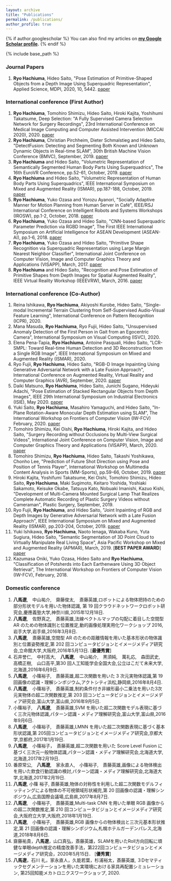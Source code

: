 ```yaml
---
layout: archive
title: "Publications"
permalink: /publications/
author_profile: true
---
```


{% if author.googlescholar %}
  You can also find my articles on **<a href="{{author.googlescholar}}">my Google Scholar profile</a>.**
{% endif %}

{% include base_path %}

<!---
{% for post in site.publications reversed %}
  {% include archive-publications.html %}
{% endfor %}
-->


<!---## All publications-->
### Journal Papers
1. **Ryo Hachiuma**, Hideo Saito, "Pose Estimation of Primitive-Shaped Objects from a Depth Image Using Superquadric Representation", Applied Science, MDPI,  2020, 10, 5442. [paper](https://www.mdpi.com/2076-3417/10/16/5442)


### International conference (First Author)
1. **Ryo Hachiuma**, Tomohiro Shimizu, Hideo Saito, Hiroki Kajita, Yoshihumi Takatsume, Deep Selection: "A Fully Supervised Camera Selection Network for Surgery Recordings", 23rd International Conference on Medical Image Computing and Computer Assisted Intervention (MICCAI 2020), 2020. [paper](https://link.springer.com/chapter/10.1007/978-3-030-59716-0_40)
2. **Ryo Hachiuma**, Christian Pirchheim, Dieter Schmalstieg and Hideo Saito, "DetectFusion: Detecting and Segmenting Both Known and Unknown Dynamic Objects in Real-time SLAM", 30th British Machine Vision Conference (BMVC), September, 2019. [paper](https://bmvc2019.org/wp-content/uploads/papers/0499-paper.pdf)
3. **Ryo Hachiuma** and Hideo Saito, "Volumetric Representation of Semantically Segmented Human Body Parts Using Superquadrics", The 16th EuroVR Conference, pp.52-61, October, 2019. [paper](https://link.springer.com/chapter/10.1007/978-3-030-31908-3_4)
4. **Ryo Hachiuma** and Hideo Saito, "Volumetric Representation of Human Body Parts Using Superquadrics", IEEE International Symposium on Mixed and Augmented Reality (ISMAR), pp.187-188, October, 2019. [paper](https://ieeexplore.ieee.org/document/8951953)
5. **Ryo Hachiuma**, Yuko Ozasa and Yorozu Ayanori, "Socially Adaptive Manner for Motion Planning from Human Server in Café", IEEE/RSJ International Conference on Intelligent Robots and Systems Workshops (IROSW), pp.1-2, October, 2018. [paper](http://www.iros-ar2018.lissi.fr/lib/exe/fetch.php/wiki/iros-ar18_paper_11.pdf?DokuWiki=a9c4a439006b142f6f79d280bd708c72)
6. **Ryo Hachiuma**, Yuko Ozasa and Hideo Saito, "CNN-based Superquadric Parameter Prediction via RGBD Image", The First IEEE International Symposium on Artificial Intelligence for ASEAN Development (ASEAN-AI), pp.1-6, 2018. [paper]((http://hvrl.ics.keio.ac.jp/hachiuma/asean_ai.pdf))
7. **Ryo Hachiuma**, Yuko Ozasa and Hideo Saito, "Primitive Shape Recognition via Superquadric Representation using Large Margin Nearest Neighbor Classifier", International Joint Conference on Computer Vision, Image and Computer Graphics Theory and Applications (VISAPP), March, 2017. [paper](http://hvrl.ics.keio.ac.jp/paper/pdf/international_Conference/2017/VISAPP2017_hachiuma.pdf)
8. **Ryo Hachiuma** and Hideo Saito, "Recognition and Pose Estimation of Primitive Shapes from Depth Images for Spatial Augmented Reality", IEEE Virtual Reality Workshop (IEEEVRW), March, 2016. [paper](https://ieeexplore.ieee.org/document/7859541?section=abstract)

### International conference (Co-Author)
1. Reina Ishikawa, **Ryo Hachiuma**, Akiyoshi Kurobe, Hideo Saito, "Single-modal Incremental Terrain Clustering from Self-Supervised Audio-Visual Feature Learning", International Conference on Pattern Recognition (ICPR), 2020.
2. Mana Masuda, **Ryo Hachiuma**, Ryo Fujii, Hideo Saito, "Unsupervised Anomaly Detection of the First Person in Gait from an Egocentric Camera", International Symposium on Visual Computing (ISVC), 2020.
3. Elena Pena-Tapia, **Ryo Hachiuma**, Antoine Pasquali, Hideo Saito, "LCR-SMPL: Toward Real-time Human Detection and 3D Reconstruction from a Single RGB Image", IEEE International Symposium on Mixed and Augmented Reality (ISMAR), 2020.
4. Ryo Fujii, **Ryo Hachiuma**, Hideo Saito, "RGB-D Image Inpainting Using Generative Adversarial Network with a Late Fusion Approach", International Conference on Augmented Reality, Virtual Reality and Computer Graphics (AVR), September, 2020. [paper](https://link.springer.com/chapter/10.1007/978-3-030-58465-8_32)
5. Daiki Matsuno, **Ryo Hachiuma**, Hideo Saito, Junichi Sugano, Hideyuki Adachi, "Pose Estimation of Stacked Rectangular Objects from Depth Images", IEEE 29th International Symposium on Industrial Electronics (ISIE), May 2020. [paper](https://ieeexplore.ieee.org/abstract/document/9152510/)
6. Yuki Saito, **Ryo Hachiuma**, Masahiro Yamaguchi, and Hideo Saito, "In-Plane Rotation-Aware Monocular Depth Estimation using SLAM", The International Workshop on Frontiers of Computer Vision (IW-FCV) February, 2020. [paper](https://link.springer.com/chapter/10.1007/978-981-15-4818-5_23)
7. Tomohiro Shimizu, Kei Oishi, **Ryo Hachiuma**, Hiroki Kajita, and Hideo Saito, "Surgery Recording without Occlusions by Multi-View Surgical Videos", International Joint Conference on Computer Vision, Image and Computer Graphics Theory and Applications (VISAPP), March, 2020. [paper](http://hvrl.ics.keio.ac.jp/paper/pdf/international_Conference/2020/VISAPP_2020_233_CR.pdf)
8. Tomohiro Shimizu, **Ryo Hachiuma**, Hideo Saito, Takashi Yoshikawa, Chonho Lee, "Prediction of Future Shot Direction using Pose and Position of Tennis Player", International Workshop on Multimedia Content Analysis in Sports (MM-Sports), pp.59-66, October, 2019. [paper](https://dl.acm.org/doi/10.1145/3347318.3355523)
9. Hiroki Kajita, Yoshifumi Takatsume, Kei Oishi, Tomohiro Shimizu, Hideo Saito, **Ryo Hachiuma**, Maki Sugimoto, Keitaro Yoshida, Yoshiaki Sakamoto, Keisuke Okabe, Tatsuya Kato, Nobuaki Imanishi, Kazuo Kishi, "Development of Multi-Camera Mounted Surgical Lamp That Realizes Complete Automatic Recording of Plastic Surgery Videos without Cameraman", Plastic Surgery, September, 2019.
10. Ryo Fujii, **Ryo Hachiuma**, and Hideo Saito, "Joint Inpainting of RGB and Depth Images by Generative Adversarial Network with a Late Fusion Approach", IEEE International Symposium on Mixed and Augmented Reality (ISMAR), pp.203-204, October, 2019. [paper](https://ieeexplore.ieee.org/abstract/document/8951904)
11. Yuki Ishikawa, **Ryo Hachiuma**, Naoto Ienaga, Wakaba Kuno, Yuta Sugiura, Hideo Saito, "Semantic Segmentation of 3D Point Cloud to Virtually Manipulate Real Living Space", Asia Pacific Workshop on Mixed and Augmented Reality (APMAR), March, 2019. [<b>BEST PAPER AWARD</b>] [paper](https://ieeexplore.ieee.org/document/8709156)
12. Kazumasa Oniki, Yuko Ozasa, Hideo Saito and **Ryo Hachiuma**, "Classification of Potsherds into Each Earthenware Using 3D Object Retrieval", The International Workshop on Frontiers of Computer Vision (IW-FCV), February, 2018.


### Domestic conference
1. **八馬遼**,　中山祐介,　齋藤俊太,　斎藤英雄,ロボットによる物体把持のための部分形状モデルを用いた物体認識, 第 19 回クラウドネットワークロボット研究会,慶應義塾大学,神奈川県,2015年12月18日.
1. **八馬遼**,　佐野真之,　斎藤英雄,法線ベクトルマップの勾配に着目した空間型 AR のための物体識別と位置推定,動的画像処理実用化ワークショップ 2016,岩手大学,岩手県,2016年3月8日.
1. **八馬遼**,　斎藤英雄,空間型 AR のための距離情報を用いた基本形状の物体識別と位置姿勢推定,第 202 回コンピュータビジョンとイメージメディア研究会,立命館大学,大阪府,2016年5月13日. [<b>最優秀賞</b>]
1. 石井誉仁,　中村高大,　**八馬遼**,　中山祐介,　黒須純,　萬礼応,　森田武史,　高橋正樹,　山口高平,第30 回人工知能学会全国大会,公立はこだて未来大学,北海道,2016年6月9日.
1. **八馬遼**,　小篠裕子,　斎藤英雄,超二次関数を用いた 3 次元実物体認識,第 19 回画像の認識・理解シンポジウム,アクトシティ浜松,静岡県,2016年8月4日.
1. **八馬遼**,　小篠裕子,　斎藤英雄,制約条件付き非線形最小二乗法を用いた3次元実物体の超二次関数推定,第 203 回コンピュータビジョンとイメージメディア研究会,富山大学,富山県,2016年9月5日.
1. 小篠裕子,　**八馬遼**,　斎藤英雄,SVM を用いた超二次関数モデル表現に基づく三次元物体認識,パターン認識・メディア理解研究会,富山大学,富山県,2016年9月6日.
1. **八馬遼**,　小篠裕子,　斎藤英雄,LMNN を用いた超二次関数表現に基づく基本形状認識,第 205回コンピュータビジョンとイメージメディア研究会,京都大学,京都府,2017年1月19日.
1. **八馬遼**,　小篠裕子，　斎藤英雄,超二次関数を用いた Score Level Fusion に基づく三次元一般物体認識,パターン認識・メディア理解研究会,北海道大学,北海道,2017年2月19日.
1. 番原常公,　**八馬遼**,　家永直人,　小篠裕子,　斎藤英雄,画像による物体検出を用いた飲食行動認識の検討,パターン認識・メディア理解研究会,北海道大学,北海道,2017年2月19日.
1. **八馬遼**, 小篠 裕子, 斎藤英雄,物体の対称性を利用した超二次関数モデルフィッティングによる物体の不可視領域形状補完,第 20 回画像の認識・理解シンポジウム,広島国際会議場,広島県,2017年8月7日.
1. **八馬遼**,　小篠裕子,　斎藤英雄,Multi-task CNN を用いた単眼 RGB 画像からの超二次関数推定,第 210 回コンピュータビジョンとイメージメディア研究会,大阪府立大学,大阪府,2018年1月19日.
1. **八馬遼**,　小篠裕子,　斎藤英雄,RGB 画像からの物体検出と三次元基本形状推定,第 21 回画像の認識・理解シンポジウム,札幌ホテルガーデンパレス,北海道,2018年8月6日.
1. 齋藤祐貴，**八馬遼**，山口真弘，斎藤英雄，SLAMを用いたRoll方向回転に頑健な単眼depth推定の精度改善手法，第222回コンピュータビジョンとイメージメディア研究会，2020年5月15日． [<b>優秀賞</b>]
1. **八馬遼**，石川 礼，家永直人，久能若葉，杉浦裕太，斎藤英雄,  ３Dセマティックセグメンテーションを用いた実環境における家具再配置シミュレーション, 第25回知能メカトロニクスワークショップ, 2020.

